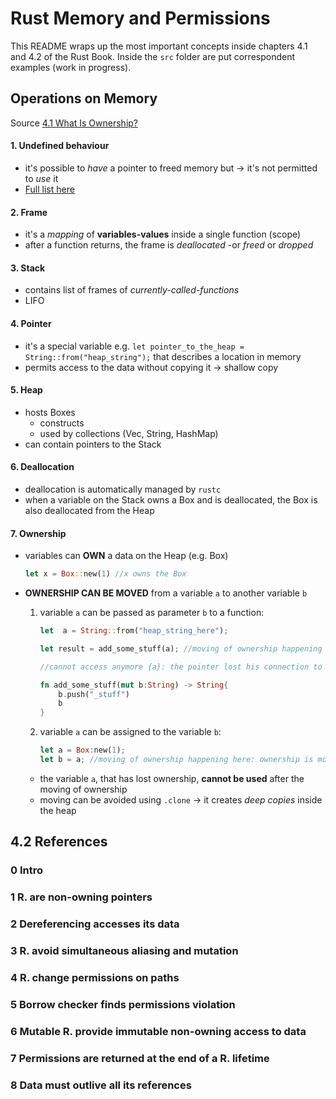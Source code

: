 # Rust Memory and Permissions

This README wraps up the most important concepts inside chapters 4.1 and 4.2 of the Rust Book.
Inside the `src` folder are put correspondent examples (work in progress).

## Operations on Memory
Source [4.1 What Is Ownership?](https://rust-book.cs.brown.edu/ch04-01-what-is-ownership.html)

#### 1. Undefined behaviour
- it's possible to *have* a pointer to freed memory but &rarr; it's not permitted to *use* it 
- [Full list here](https://doc.rust-lang.org/reference/behavior-considered-undefined.html)

#### 2. Frame
-   it's a *mapping* of **variables-values** inside a single function (scope)
-   after a function returns, the frame is *deallocated* -or *freed* or *dropped*

#### 3. Stack
- contains list of frames of *currently-called-functions*
- LIFO

#### 4. Pointer
- it's a special variable e.g. ```let pointer_to_the_heap = String::from("heap_string");``` that describes a location in memory
- permits access to the data without copying it &rarr; shallow copy

#### 5. Heap
- hosts Boxes
  - constructs
  - used by collections (Vec, String, HashMap)
- can contain pointers to the Stack

#### 6. Deallocation
- deallocation is automatically managed by `rustc`
- when a variable on the Stack owns a Box and is deallocated, the Box is also deallocated from the Heap

#### 7. Ownership
  - variables can **OWN** a data on the Heap (e.g. Box)
    ```rust
    let x = Box::new(1) //x owns the Box
    ```
  - **OWNERSHIP CAN BE MOVED** from a variable `a` to another variable `b`
  
    1. variable `a` can be passed as parameter `b` to a function:
   
        ```rust
        let  a = String::from("heap_string_here");
    
        let result = add_some_stuff(a); //moving of ownership happening here: ownership is moved from a to b

        //cannot access anymore {a}: the pointer lost his connection to the heap see later bullet **

        fn add_some_stuff(mut b:String) -> String{
            b.push("_stuff")
            b
        }
        ````
    2. variable `a` can be assigned to the variable `b`:

        ```rust
        let a = Box:new(1);
        let b = a; //moving of ownership happening here: ownership is moved from a to b
        ```
    - the variable `a`, that has lost ownership, **cannot be used** after the moving of ownership
    - moving can be avoided using `.clone` &rarr; it creates *deep copies* inside the heap

## 4.2 References

### 0 Intro

### 1 R. are non-owning pointers

### 2 Dereferencing accesses its data

### 3 R. avoid simultaneous aliasing and mutation 

### 4 R. change permissions on paths

### 5 Borrow checker finds permissions violation

### 6 Mutable R. provide immutable non-owning access to data

### 7 Permissions are returned at the end of a R. lifetime

### 8 Data must outlive all its references


